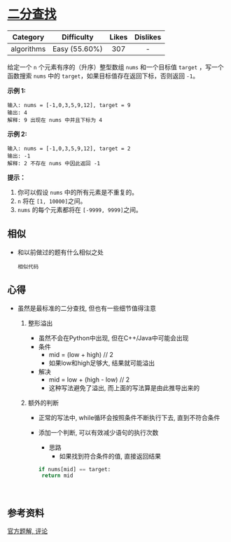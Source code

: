 # [二分查找](https://leetcode-cn.com/problems/binary-search/description/)

|  Category  |  Difficulty   | Likes | Dislikes |
| :--------: | :-----------: | :---: | :------: |
| algorithms | Easy (55.60%) |  307  |    -     |

给定一个 `n` 个元素有序的（升序）整型数组 `nums` 和一个目标值 `target` ，写一个函数搜索 `nums` 中的 `target`，如果目标值存在返回下标，否则返回 `-1`。


**示例 1:**

```
输入: nums = [-1,0,3,5,9,12], target = 9
输出: 4
解释: 9 出现在 nums 中并且下标为 4
```

**示例 2:**

```
输入: nums = [-1,0,3,5,9,12], target = 2
输出: -1
解释: 2 不存在 nums 中因此返回 -1
```

 

**提示：**

1. 你可以假设 `nums` 中的所有元素是不重复的。
2. `n` 将在 `[1, 10000]`之间。
3. `nums` 的每个元素都将在 `[-9999, 9999]`之间。



## 相似

* 和以前做过的题有什么相似之处

  ```
  相似代码
  ```

  

## 心得

* 虽然是最标准的二分查找, 但也有一些细节值得注意

  1. 整形溢出

     * 虽然不会在Python中出现, 但在C++/Java中可能会出现
     * 条件
       * mid = (low + high) // 2
       * 如果low和high足够大, 结果就可能溢出
     * 解决
       * mid = low + (high - low) // 2
       * 这种写法避免了溢出, 而上面的写法算是由此推导出来的

  2. 额外的判断

     * 正常的写法中, while循环会按照条件不断执行下去, 直到不符合条件

     * 添加一个判断, 可以有效减少语句的执行次数

       * 思路
         * 如果找到符合条件的值, 直接返回结果

       ```python
       if nums[mid] == target:
       	return mid
       ```

       

​	



## 参考资料

[官方题解, 评论](https://leetcode-cn.com/problems/binary-search/solution/er-fen-cha-zhao-by-leetcode/)
